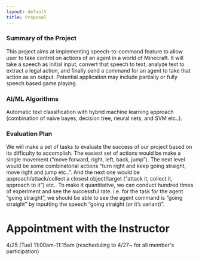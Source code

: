 ```yaml
---
layout: default
title: Proposal
---
```


### Summary of the Project

This project aims at implementing speech-to-command feature to allow user to take control on actions of an agent in a world of Minecraft. It will take a speech as initial input, convert that speech to text, analyze text to extract a legal action, and finally send a command for an agent to take that action as an output. Potential application may include partially or fully speech based game playing.

### AI/ML Algorithms

Automatic text classification with hybrid machine learning approach (combination of naive bayes, decision tree, neural nets, and SVM etc..).

### Evaluation Plan

We will make a set of tasks to evaluate the success of our project based on its difficulty to accomplish. The easiest set of actions would be make a single movement (“move forward, right, left, back, jump”). The next level would be some combinatorial actions “turn right and keep going straight, move right and jump etc..”. And the next one would be approach/attack/collect a closest object/target (“attack it, collect it, approach to it”) etc.. To make it quantitative, we can conduct hundred times of experiment and see the successful rate. i.e. for the task for the agent “going straight”, we should be able to see the agent command is “going straight” by inputting the speech “going straight (or it’s variant)”.

# Appointment with the Instructor

4/25 (Tue) 11:00am-11:15am
(rescheduling to 4/27~ for all member's participation)